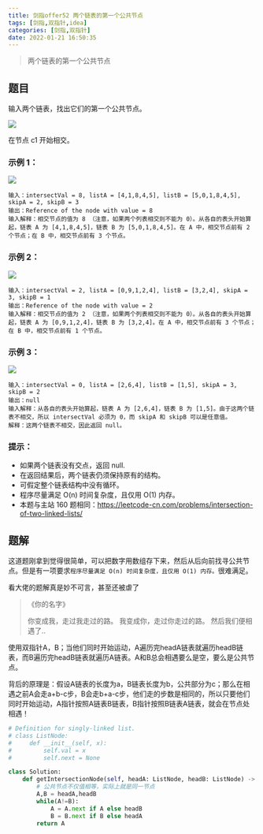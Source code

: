 ```yaml
---
title: 剑指offer52 两个链表的第一个公共节点
tags: [剑指,双指针,idea]
categories: [剑指,双指针]
date: 2022-01-21 16:50:35
---
```


>两个链表的第一个公共节点

## 题目

输入两个链表，找出它们的第一个公共节点。

![](https://picture.mulindya.com/leetcode-offer52-1.png)

在节点 c1 开始相交。

### 示例 1：

![](https://picture.mulindya.com/leetcode-offer52-2.png)

```
输入：intersectVal = 8, listA = [4,1,8,4,5], listB = [5,0,1,8,4,5], skipA = 2, skipB = 3
输出：Reference of the node with value = 8
输入解释：相交节点的值为 8 （注意，如果两个列表相交则不能为 0）。从各自的表头开始算起，链表 A 为 [4,1,8,4,5]，链表 B 为 [5,0,1,8,4,5]。在 A 中，相交节点前有 2 个节点；在 B 中，相交节点前有 3 个节点。
```

### 示例 2：

![](https://picture.mulindya.com/leetcode-offer52-3.png)

```
输入：intersectVal = 2, listA = [0,9,1,2,4], listB = [3,2,4], skipA = 3, skipB = 1
输出：Reference of the node with value = 2
输入解释：相交节点的值为 2 （注意，如果两个列表相交则不能为 0）。从各自的表头开始算起，链表 A 为 [0,9,1,2,4]，链表 B 为 [3,2,4]。在 A 中，相交节点前有 3 个节点；在 B 中，相交节点前有 1 个节点。
```

### 示例 3：

![](https://picture.mulindya.com/leetcode-offer52-4.png)

```
输入：intersectVal = 0, listA = [2,6,4], listB = [1,5], skipA = 3, skipB = 2
输出：null
输入解释：从各自的表头开始算起，链表 A 为 [2,6,4]，链表 B 为 [1,5]。由于这两个链表不相交，所以 intersectVal 必须为 0，而 skipA 和 skipB 可以是任意值。
解释：这两个链表不相交，因此返回 null。
```

### 提示：

- 如果两个链表没有交点，返回 null.
- 在返回结果后，两个链表仍须保持原有的结构。
- 可假定整个链表结构中没有循环。
- 程序尽量满足 O(n) 时间复杂度，且仅用 O(1) 内存。
- 本题与主站 160 题相同：https://leetcode-cn.com/problems/intersection-of-two-linked-lists/


## 题解

这道题刚拿到觉得很简单，可以把数字用数组存下来，然后从后向前找寻公共节点。但是有一项要求`程序尽量满足 O(n) 时间复杂度，且仅用 O(1) 内存。`很难满足。

看大佬的题解真是妙不可言，甚至还被虐了

> 《你的名字》
>
> 你变成我，走过我走过的路。
> 我变成你，走过你走过的路。
> 然后我们便相遇了..

使用双指针A，B；当他们同时开始运动，A遍历完headA链表就遍历headB链表，而B遍历完headB链表就遍历A链表。A和B总会相遇要么是空，要么是公共节点。

背后的原理是：假设A链表的长度为a，B链表长度为b，公共部分为c；那么在相遇之前A会走a+b-c步，B会走b+a-c步，他们走的步数是相同的，所以只要他们同时开始运动，A指针按照A链表B链表，B指针按照B链表A链表，就会在节点处相遇！

```python
# Definition for singly-linked list.
# class ListNode:
#     def __init__(self, x):
#         self.val = x
#         self.next = None

class Solution:
    def getIntersectionNode(self, headA: ListNode, headB: ListNode) -> ListNode:
        # 公共节点不仅值相等，实际上就是同一节点
        A,B = headA,headB
        while(A!=B):
            A = A.next if A else headB
            B = B.next if B else headA
        return A
```


